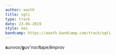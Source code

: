 ```yaml
---
author: aaoth
title: sgti
type: track
date: 23-04-2019
style: eai
bandcamp: https://aaoth.bandcamp.com/track/sgti
---
```


**s**unvox/**g**uv'nor/**t**ape/**i**mprov
